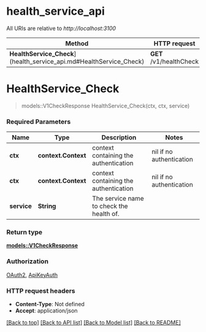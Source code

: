 # health_service_api

All URIs are relative to *http://localhost:3100*

Method | HTTP request | Description
------------- | ------------- | -------------
**HealthService_Check**](health_service_api.md#HealthService_Check) | **GET** /v1/healthCheck | 


# **HealthService_Check**
> models::V1CheckResponse HealthService_Check(ctx, ctx, service)


### Required Parameters

Name | Type | Description  | Notes
------------- | ------------- | ------------- | -------------
 **ctx** | **context.Context** | context containing the authentication | nil if no authentication
 **ctx** | **context.Context** | context containing the authentication | nil if no authentication
  **service** | **String**| The service name to check the health of. | 

### Return type

[**models::V1CheckResponse**](v1CheckResponse.md)

### Authorization

[OAuth2](../README.md#OAuth2), [ApiKeyAuth](../README.md#ApiKeyAuth)

### HTTP request headers

 - **Content-Type**: Not defined
 - **Accept**: application/json

[[Back to top]](#) [[Back to API list]](../README.md#documentation-for-api-endpoints) [[Back to Model list]](../README.md#documentation-for-models) [[Back to README]](../README.md)

